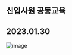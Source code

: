 ## 신입사원 공동교육
## 2023.01.30
![image](https://user-images.githubusercontent.com/65816974/215390050-5863c465-ddb1-4ce7-9ac1-befc444947d2.png)
